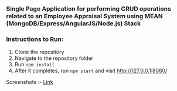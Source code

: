 ### Single Page Application for performing CRUD operations related to an Employee Appraisal System using MEAN (MongoDB/Express/AngularJS/Node.js) Stack

### Instructions to Run:

1. Clone the repository
2. Navigate to the repository folder
3. Run `npm install`
4. After it completes, run `npm start` and visit http://127.0.0.1:8080/  

Screenshots :- [Link](https://www.dropbox.com/scl/fi/rwbpmgjaymdx0sc26ad07/WTA-Practical-Assignment-181IT124.paper?dl=0&rlkey=l9xmea9k3esj6bbl1pbt6sr7n)